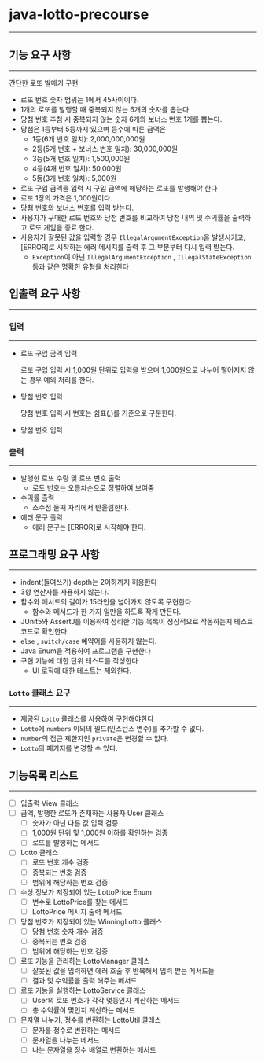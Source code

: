 # java-lotto-precourse

---

## 기능 요구 사항

---

간단한 로또 발매기 구현

- 로또 번호 숫자 범위는 1에서 45사이이다.
- 1개의 로또를 발행할 때 중복되지 않는 6개의 숫자를 뽑는다
- 당첨 번호 추첨 시 중복되지 않는 숫자 6개와 보너스 번호 1개를 뽑는다.
- 당첨은 1등부터 5등까지 있으며 등수에 따른 금액은
    - 1등(6개 번호 일치): 2,000,000,000원
    - 2등(5개 번호 + 보너스 번호 일치): 30,000,000원
    - 3등(5개 번호 일치): 1,500,000원
    - 4등(4개 번호 일치): 50,000원
    - 5등(3개 번호 일치): 5,000원
- 로또 구입 금액을 입력 시 구입 금액에 해당하는 로또를 발행해야 한다
- 로또 1장의 가격은 1,000원이다.
- 당첨 번호와 보너스 번호를 입력 받는다.
- 사용자가 구매한 로또 번호와 당첨 번호를 비교하여 당첨 내역 및 수익률을 출력하고 로또 게임을 종료 한다.
- 사용자가 잘못된 값을 입력할 경우 `IllegalArgumentException`을 발생시키고, [ERROR]로 시작하는 에러 메시지를 출력 후 그 부분부터 다시 입력 받는다.
    - `Exception`이 아닌 `IllegalArgumentException` , `IllegalStateException` 등과 같은 명확한 유형을 처리한다

## 입출력 요구 사항

---

### 입력

---

- 로또 구입 금액 입력

  로또 구입 입력 시 1,000원 단위로 입력을 받으며 1,000원으로 나누어 떨어지지 않는 경우 예외 처리를 한다.

- 당첨 번호 입력

  당첨 번호 입력 시 번호는 쉼표(,)를 기준으로 구분한다.

- 당첨 번호 입력

### 출력

---

- 발행한 로또 수량 및 로또 번호 출력
    - 로도 번호는 오름차순으로 정렬하여 보여줌
- 수익률 출력
    - 소수점 둘째 자리에서 반올림한다.
- 에러 문구 출력
    - 에러 문구는 [ERROR]로 시작해야 한다.

## 프로그래밍 요구 사항

---

- indent(들여쓰기) depth는 2이하까지 허용한다
- 3항 연산자를 사용하지 않는다.
- 함수와 메서드의 길이가 15라인을 넘어가지 않도록 구현한다
    - 함수와 메서드가 한 가지 일만을 하도록 작게 만든다.
- JUnit5와 AssertJ를 이용하여 정리한 기능 목록이 정상적으로 작동하는지 테스트 코드로 확인한다.
- `else` , `switch/case`  예약어를 사용하지 않는다.
- Java Enum을 적용하여 프로그램을 구현한다
- 구현 기능에 대한 단위 테스트를 작성한다
    - UI 로직에 대한 테스트는 제외한다.

### `Lotto` 클래스 요구

---

- 제공된 `Lotto` 클래스를 사용하여 구현해야한다
- `Lotto`에 `numbers` 이외의 필드(인스턴스 변수)를 추가할 수 없다.
- `number`의 접근 제한자인 `private`은 변경할 수 없다.
- `Lotto`의 패키지를 변경할 수 있다.

## 기능목록 리스트

---

- [ ]  입출력 View 클래스
- [ ]  금액, 발행한 로또가 존재하는 사용자 User 클래스
    - [ ] 숫자가 아닌 다른 값 입력 검증
    - [ ] 1,000원 단위 및 1,000원 이하를 확인하는 검증
    - [ ] 로또를 발행하는 메서드
- [ ] Lotto 클래스
    - [ ] 로또 번호 개수 검증
    - [ ] 중복되는 번호 검증
    - [ ] 범위에 해당하는 번호 검증
- [ ] 수상 정보가 저장되어 있는 LottoPrice Enum
    - [ ] 변수로 LottoPrice를 찾는 메서드
    - [ ] LottoPrice 메시지 출력 메서드
- [ ]  당첨 번호가 저장되어 있는 WinningLotto 클래스
    - [ ] 당첨 번호 숫자 개수 검증
    - [ ] 중복되는 번호 검증
    - [ ] 범위에 해당하는 번호 검증
- [ ] 로또 기능을 관리하는 LottoManager 클래스
    - [ ] 잘못된 값을 입력하면 에러 호출 후 반복해서 입력 받는 메서드들
    - [ ] 결과 및 수익률을 출력 해주는 메서드
- [ ] 로또 기능을 실행하는 LottoService 클래스
    - [ ] User의 로또 번호가 각각 몇등인지 계산하는 메서드
    - [ ] 총 수익률이 몇인지 계산하는 메서드
- [ ] 문자열 나누기, 정수를 변환하는 LottoUtil 클래스
    - [ ] 문자를 정수로 변환하는 메서드
    - [ ] 문자열을 나누는 메서드
    - [ ] 나눈 문자열을 정수 배열로 변환하는 메서드
